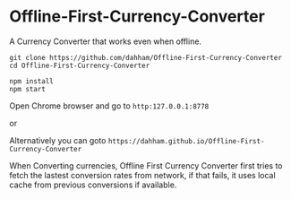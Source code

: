 # Offline-First-Currency-Converter
A Currency Converter that works even when offline.

```
git clone https://github.com/dahham/Offline-First-Currency-Converter
cd Offline-First-Currency-Converter

npm install
npm start
```

Open Chrome browser and go to `http:127.0.0.1:8778`

or

Alternatively you can goto `https://dahham.github.io/Offline-First-Currency-Converter`

When Converting currencies, Offline First Currency Converter first tries to fetch the lastest conversion rates 
from network, if that fails, it uses local cache from previous conversions if available.
